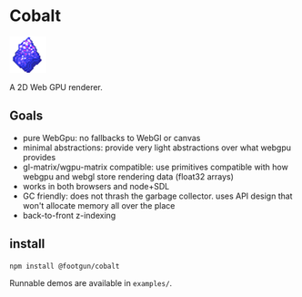 # Cobalt

![A chunk of cobalt](cobaltx2.png)

A 2D Web GPU renderer.


## Goals

* pure WebGpu: no fallbacks to WebGl or canvas
* minimal abstractions: provide very light abstractions over what webgpu provides
* gl-matrix/wgpu-matrix compatible: use primitives compatible with how webgpu and webgl store rendering data (float32 arrays)
* works in both browsers and node+SDL
* GC friendly: does not thrash the garbage collector. uses API design that won't allocate memory all over the place
* back-to-front z-indexing


## install

```bash
npm install @footgun/cobalt
```

Runnable demos are available in `examples/`.
